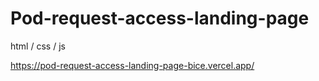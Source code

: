 # Pod-request-access-landing-page

html / css / js

https://pod-request-access-landing-page-bice.vercel.app/
